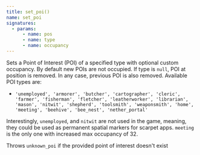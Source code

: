 ```yaml
---
title: set_poi()
name: set_poi
signatures:
  - params:
      - name: pos
      - name: type
      - name: occupancy
---
```


Sets a Point of Interest (POI) of a specified type with optional custom
occupancy. By default new POIs are not occupied. If type is `null`, POI at
position is removed. In any case, previous POI is also removed. Available POI
types are:

- `'unemployed', 'armorer', 'butcher', 'cartographer', 'cleric', 'farmer', 'fisherman', 'fletcher', 'leatherworker', 'librarian', 'mason', 'nitwit', 'shepherd', 'toolsmith', 'weaponsmith', 'home', 'meeting', 'beehive', 'bee_nest', 'nether_portal'`

Interestingly, `unemployed`, and `nitwit` are not used in the game, meaning,
they could be used as permanent spatial markers for scarpet apps. `meeting` is
the only one with increased max occupancy of 32.

Throws `unknown_poi` if the provided point of interest doesn't exist
